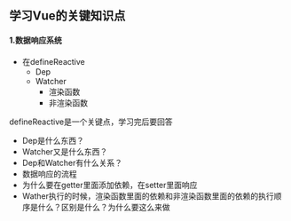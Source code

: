 ## 学习Vue的关键知识点

#### 1.数据响应系统

- 在defineReactive
  - Dep
  - Watcher
    - 渲染函数
    - 非渲染函数

defineReactive是一个关键点，学习完后要回答

- Dep是什么东西？
- Watcher又是什么东西？
- Dep和Watcher有什么关系？
- 数据响应的流程
- 为什么要在getter里面添加依赖，在setter里面响应
- Wather执行的时候，渲染函数里面的依赖和非渲染函数里面的依赖的执行顺序是什么？区别是什么？为什么要这么来做